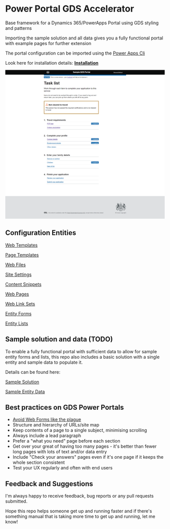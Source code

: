 # Power Portal GDS Accelerator 

Base framework for a Dynamics 365/PowerApps Portal using GDS styling and patterns

Importing the sample solution and all data gives you a fully functional portal with example pages for further extension

The portal configuration can be imported using the [Power Apps Cli](https://docs.microsoft.com/en-us/powerapps/developer/data-platform/powerapps-cli#standalone-power-platform-cli)

Look here for installation details: **[Installation](documentation/installation.md)**

![Sample Task List](documentation/assets/sample_task_list.png)

## Configuration Entities

[Web Templates](documentation/configuration-entities/web-templates.md)

[Page Templates](documentation/configuration-entities/page-templates.md)

[Web Files](documentation/configuration-entities/web-files.md)

[Site Settings](documentation/configuration-entities/site-settings.md)

[Content Snippets]()

[Web Pages](documentation/configuration-entities/web-pages.md)

[Web Link Sets](documentation/configuration-entities/web-link-sets.md)

[Entity Forms](documentation/configuration-entities/entity-forms.md)

[Entity Lists](documentation/configuration-entities/entity-lists.md)

## Sample solution and data (TODO)

To enable a fully functional portal with sufficient data to allow for sample entity forms and lists, this repo also includes a basic solution with a single entity and sample data to populate it.

Details can be found here:

[Sample Solution](documentation/sample-solution.md)

[Sample Entity Data](documentation/sample-data-entities/sample-entity.md)

## Best practices on GDS Power Portals

- [Avoid Web Forms like the plague](https://cloudawesome.uk/2021/06/16/portal-avoid-advanced-forms-like-the-plague/)
- Structure and hierarchy of URLs/site map
- Keep contents of a page to a single subject, minimising scrolling
- Always include a lead paragraph
- Prefer a "what you need" page before each section
- Get over your great of having too many pages - it's better than fewer long pages with lots of text and/or data entry
- Include "Check your answers" pages even if it's one page if it keeps the whole section consistent
- Test your UX regularly and often with end users

## Feedback and Suggestions

I'm always happy to receive feedback, bug reports or any pull requests submitted.

Hope this repo helps someone get up and running faster and if there's something manual that is taking more time to get up and running, let me know!

